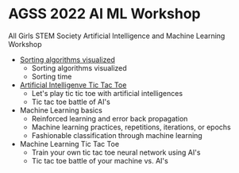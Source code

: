 # AGSS 2022 AI ML Workshop
All Girls STEM Society Artificial Intelligence and Machine Learning Workshop
- [Sorting algorithms visualized](https://github.com/Cinderpe1t/AGSS_2022_AI_ML_Workshop_Sort_Visual)
  - Sorting algorithms visualized
  - Sorting time
- [Artificial Intelligenve Tic Tac Toe](https://github.com/Cinderpe1t/AGSS_2022_AI_ML_Workshop_Tic_Tac_Toe)
  - Let's play tic tic toe with artificial intelligences
  - Tic tac toe battle of AI's
- Machine Learning basics
  - Reinforced learning and error back propagation
  - Machine learning practices, repetitions, iterations, or epochs
  - Fashionable classification through machine learning
- Machine Learning Tic Tac Toe
  - Train your own tic tac toe neural network using AI's
  - Tic tac toe battle of your machine vs. AI's
